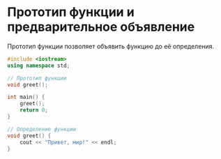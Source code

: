 # Прототип функции и предварительное объявление

Прототип функции позволяет объявить функцию до её определения.

```cpp
#include <iostream>
using namespace std;

// Прототип функции
void greet();

int main() {
    greet();
    return 0;
}

// Определение функции
void greet() {
    cout << "Привет, мир!" << endl;
}